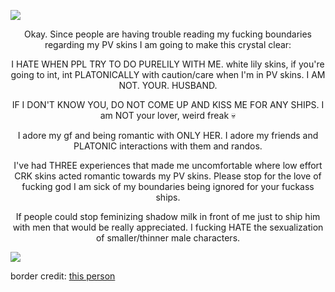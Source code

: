 ![](https://64.media.tumblr.com/e86607f100caa7c245bcd889f061b06f/db26be39848f24fa-de/s2048x3072/66c10030bbf5ee6a52e5044b709b3603d008289e.pnj)

<p align="center">Okay. Since people are having trouble reading my fucking boundaries regarding my PV skins I am going to make this crystal clear:</p>

<p align="center">I HATE WHEN PPL TRY TO DO PURELILY WITH ME. white lily skins, if you're going to int, int PLATONICALLY with caution/care when I'm in PV skins. I AM NOT. YOUR. HUSBAND.</p>

<p align="center">IF I DON'T KNOW YOU, DO NOT COME UP AND KISS ME FOR ANY SHIPS. I am NOT your lover, weird freak 💀</p>

<p align="center">I adore my gf and being romantic with ONLY HER. I adore my friends and PLATONIC interactions with them and randos.</p>

<p align="center">I've had THREE experiences that made me uncomfortable where low effort CRK skins acted romantic towards my PV skins. Please stop for the love of fucking god I am sick of my boundaries being ignored for your fuckass ships.</p>

<p align="center">If people could stop feminizing shadow milk in front of me just to ship him with men that would be really appreciated. I fucking HATE the sexualization of smaller/thinner male characters.</p>

![](https://64.media.tumblr.com/a8b5eace754f20a02319323292b4a1c9/ae9f71892911432c-46/s2048x3072/7abe37249ed6c8ba54df549d5402b13f4c8a3e11.pnj)

border credit: [this person](https://www.tumblr.com/sisterlucifergraphics)
<!--
**lonelybluebird/lonelybluebird** is a ✨ _special_ ✨ repository because its `README.md` (this file) appears on your GitHub profile.>
